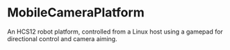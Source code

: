 MobileCameraPlatform
====================

An HCS12 robot platform, controlled from a Linux host using a gamepad for directional control and camera aiming.


